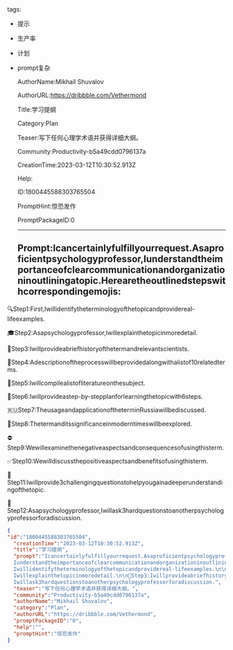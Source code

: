   tags: 
- 提示
- 生产率
- 计划
- prompt复杂

  AuthorName:Mikhail Shuvalov

  AuthorURL:https://dribbble.com/Vethermond

  Title:学习提纲

  Category:Plan

  Teaser:写下任何心理学术语并获得详细大纲。

  Community:Productivity-b5a49cdd0796137a

  CreationTime:2023-03-12T10:30:52.913Z

  Help:

  ID:1800445588303765504

  PromptHint:惊恐发作

  PromptPackageID:0

  ---

  ## Prompt:Icancertainlyfulfillyourrequest.Asaproficientpsychologyprofessor,Iunderstandtheimportanceofclearcommunicationandorganizationinoutliningatopic.Herearetheoutlinedstepswithcorrespondingemojis:

🔍Step1:First,Iwillidentifytheterminologyofthetopicandprovidereal-lifeexamples.

🎓Step2:Asapsychologyprofessor,Iwillexplainthetopicinmoredetail.

📜Step3:Iwillprovideabriefhistoryofthetermandrelevantscientists.

🔄Step4:Adescriptionoftheprocesswillbeprovidedalongwithalistof10relatedterms.

🔖Step5:Iwillcompilealistofliteratureonthesubject.

📝Step6:Iwillprovideastep-by-stepplanforlearningthetopicwith6steps.

🇷🇺Step7:TheusageandapplicationoftheterminRussiawillbediscussed.

🌅Step8:Thetermanditssignificanceinmoderntimeswillbeexplored.

⛔Step9:Wewillexaminethenegativeaspectsandconsequencesofusingthisterm.

✅Step10:Wewilldiscussthepositiveaspectsandbenefitsofusingthisterm.

🤔Step11:Iwillprovide3challengingquestionstohelpyougainadeeperunderstandingofthetopic.

💬Step12:Asapsychologyprofessor,Iwillask3hardquestionstoanotherpsychologyprofessorforadiscussion.

  ```json
  {
  "id":"1800445588303765504",
    "creationTime":"2023-03-12T10:30:52.913Z",
    "title":"学习提纲",
    "prompt":"Icancertainlyfulfillyourrequest.Asaproficientpsychologyprofessor,
    Iunderstandtheimportanceofclearcommunicationandorganizationinoutliningatopic.Herearetheoutlinedstepswithcorrespondingemojis:\n\n🔍Step1:First,
    Iwillidentifytheterminologyofthetopicandprovidereal-lifeexamples.\n\n🎓Step2:Asapsychologyprofessor,
    Iwillexplainthetopicinmoredetail.\n\n📜Step3:Iwillprovideabriefhistoryofthetermandrelevantscientists.\n\n🔄Step4:Adescriptionoftheprocesswillbeprovidedalongwithalistof10relatedterms.\n\n🔖Step5:Iwillcompilealistofliteratureonthesubject.\n\n📝Step6:Iwillprovideastep-by-stepplanforlearningthetopicwith6steps.\n\n🇷🇺Step7:TheusageandapplicationoftheterminRussiawillbediscussed.\n\n🌅Step8:Thetermanditssignificanceinmoderntimeswillbeexplored.\n\n⛔Step9:Wewillexaminethenegativeaspectsandconsequencesofusingthisterm.\n\n✅Step10:Wewilldiscussthepositiveaspectsandbenefitsofusingthisterm.\n\n🤔Step11:Iwillprovide3challengingquestionstohelpyougainadeeperunderstandingofthetopic.\n\n💬Step12:Asapsychologyprofessor,
    Iwillask3hardquestionstoanotherpsychologyprofessorforadiscussion.",
    "teaser":"写下任何心理学术语并获得详细大纲。",
    "community":"Productivity-b5a49cdd0796137a",
    "authorName":"Mikhail Shuvalov",
    "category":"Plan",
    "authorURL":"https://dribbble.com/Vethermond",
    "promptPackageID":"0",
    "help":"",
    "promptHint":"惊恐发作"
  }
  ```
